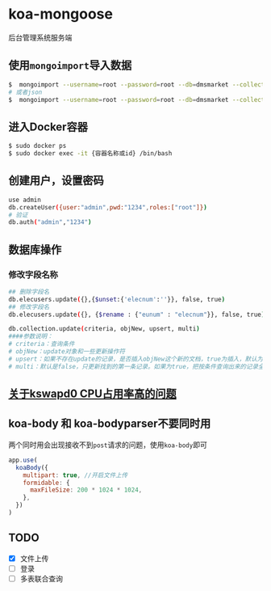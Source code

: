 # koa-mongoose
后台管理系统服务端

## 使用`mongoimport`导入数据
```bash
$  mongoimport --username=root --password=root --db=dmsmarket --collection=elecmeaterinfos --type=csv --headerline --ignoreBlanks --file /wlf/elecmeaterinfo.csv --authenticationDatabase=admin
# 或者json
$  mongoimport --username=root --password=root --db=dmsmarket --collection=elecmeaterinfos --type=json --jsonArray --file /wlf/elecmeaterinfo.json --authenticationDatabase=admin
```
## 进入Docker容器
```bash
$ sudo docker ps 
$ sudo docker exec -it {容器名称或id} /bin/bash

```

## 创建用户，设置密码

```bash
use admin
db.createUser({user:"admin",pwd:"1234",roles:["root"]})
# 验证
db.auth("admin","1234")
```

## 数据库操作

### 修改字段名称

```bash
## 删除字段名
db.elecusers.update({},{$unset:{'elecnum':''}}, false, true)
## 修改字段名
db.elecusers.update({}, {$rename : {"eunum" : "elecnum"}}, false, true)

db.collection.update(criteria, objNew, upsert, multi)
####参数说明：
# criteria：查询条件
# objNew：update对象和一些更新操作符
# upsert：如果不存在update的记录，是否插入objNew这个新的文档，true为插入，默认为false，不插入。
# multi：默认是false，只更新找到的第一条记录。如果为true，把按条件查询出来的记录全部更新。
```

## [关于kswapd0 CPU占用率高的问题](https://blog.csdn.net/jzz601264258/article/details/105850816)

## koa-body 和 koa-bodyparser不要同时用

两个同时用会出现接收不到`post`请求的问题，使用`koa-body`即可
```javascript
app.use(
  koaBody({
    multipart: true, //开启文件上传
    formidable: {
      maxFileSize: 200 * 1024 * 1024,
    },
  })
)
```

## TODO

- [x] 文件上传
- [ ] 登录
- [ ] 多表联合查询